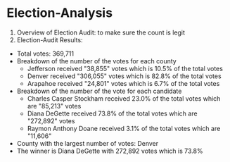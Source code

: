 # Election-Analysis
1. Overview of Election Audit: to make sure the count is legit
2. Election-Audit Results:
  - Total votes: 369,711
  - Breakdown of the number of the votes for each county
      + Jefferson received "38,855" votes which is 10.5% of the total votes
      + Denver received "306,055" votes which is 82.8% of the total votes
      + Arapahoe received "24,801" votes which is 6.7% of the total votes
  - Breakdown of the number of the vote for each candidate
      + Charles Casper Stockham received 23.0% of the total votes which are "85,213" votes
      + Diana DeGette received 73.8% of the total votes which are "272,892" votes
      + Raymon Anthony Doane received 3.1% of the total votes which are "11,606"
  - County with the largest number of votes: Denver
  - The winner is Diana DeGette with 272,892 votes which is 73.8%
